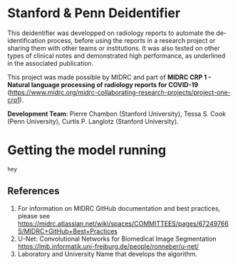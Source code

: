 # Stanford & Penn Deidentifier

This deidentifier was developped on radiology reports to automate the de-identification process, before using the reports in a research project or sharing them with other teams or institutions. It was also tested on other types of clinical notes and demonstrated high performance, as underlined in the associated publication.

This project was made possible by MIDRC and part of **MIDRC CRP 1 - Natural language processing of radiology reports for COVID-19** (https://www.midrc.org/midrc-collaborating-research-projects/project-one-crp1).

**Development Team**: Pierre Chambon (Stanford University), Tessa S. Cook (Penn University), Curtis P. Langlotz (Stanford University).

# Getting the model running

```console
hey
```

References
---
1)  For information on MIDRC GitHub documentation and best practices, please see https://midrc.atlassian.net/wiki/spaces/COMMITTEES/pages/672497665/MIDRC+GitHub+Best+Practices
2)	U-Net: Convolutional Networks for Biomedical Image Segmentation https://lmb.informatik.uni-freiburg.de/people/ronneber/u-net/
3)  Laboratory and University Name that develops the algorithm.
